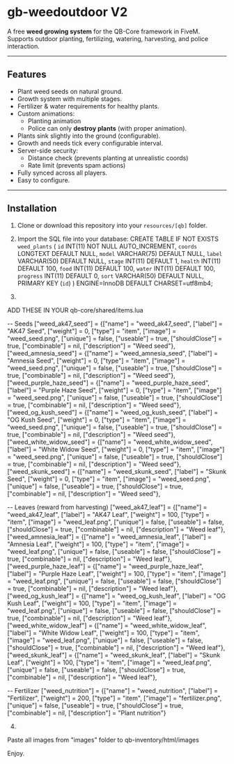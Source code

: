 # gb-weedoutdoor V2

A free **weed growing system** for the QB-Core framework in FiveM.  
Supports outdoor planting, fertilizing, watering, harvesting, and police interaction.

---

## Features
- Plant weed seeds on natural ground.
- Growth system with multiple stages.
- Fertilizer & water requirements for healthy plants.
- Custom animations:
  - Planting animation
  - Police can only **destroy plants** (with proper animation).
- Plants sink slightly into the ground (configurable).
- Growth and needs tick every configurable interval.
- Server-side security:
  - Distance check (prevents planting at unrealistic coords)
  - Rate limit (prevents spam actions)
- Fully synced across all players.
- Easy to configure.

---

## Installation

1. Clone or download this repository into your `resources/[qb]` folder.
2. Import the SQL file into your database:
   CREATE TABLE IF NOT EXISTS `weed_plants` (
  `id` INT(11) NOT NULL AUTO_INCREMENT,
  `coords` LONGTEXT DEFAULT NULL,
  `model` VARCHAR(75) DEFAULT NULL,
  `label` VARCHAR(50) DEFAULT NULL,
  `stage` INT(11) DEFAULT 1,
  `health` INT(11) DEFAULT 100,
  `food` INT(11) DEFAULT 100,
  `water` INT(11) DEFAULT 100,
  `progress` INT(11) DEFAULT 0,
  `sort` VARCHAR(50) DEFAULT NULL,
  PRIMARY KEY (`id`)
) ENGINE=InnoDB DEFAULT CHARSET=utf8mb4;

3.

ADD THESE IN YOUR qb-core/shared/items.lua

-- Seeds
["weed_ak47_seed"]         = {["name"] = "weed_ak47_seed",         ["label"] = "AK47 Seed",          ["weight"] = 0, ["type"] = "item", ["image"] = "weed_seed.png", ["unique"] = false, ["useable"] = true, ["shouldClose"] = true, ["combinable"] = nil, ["description"] = "Weed seed"},
["weed_amnesia_seed"]      = {["name"] = "weed_amnesia_seed",      ["label"] = "Amnesia Seed",       ["weight"] = 0, ["type"] = "item", ["image"] = "weed_seed.png", ["unique"] = false, ["useable"] = true, ["shouldClose"] = true, ["combinable"] = nil, ["description"] = "Weed seed"},
["weed_purple_haze_seed"]  = {["name"] = "weed_purple_haze_seed",  ["label"] = "Purple Haze Seed",   ["weight"] = 0, ["type"] = "item", ["image"] = "weed_seed.png", ["unique"] = false, ["useable"] = true, ["shouldClose"] = true, ["combinable"] = nil, ["description"] = "Weed seed"},
["weed_og_kush_seed"]      = {["name"] = "weed_og_kush_seed",      ["label"] = "OG Kush Seed",       ["weight"] = 0, ["type"] = "item", ["image"] = "weed_seed.png", ["unique"] = false, ["useable"] = true, ["shouldClose"] = true, ["combinable"] = nil, ["description"] = "Weed seed"},
["weed_white_widow_seed"]  = {["name"] = "weed_white_widow_seed",  ["label"] = "White Widow Seed",   ["weight"] = 0, ["type"] = "item", ["image"] = "weed_seed.png", ["unique"] = false, ["useable"] = true, ["shouldClose"] = true, ["combinable"] = nil, ["description"] = "Weed seed"},
["weed_skunk_seed"]        = {["name"] = "weed_skunk_seed",        ["label"] = "Skunk Seed",         ["weight"] = 0, ["type"] = "item", ["image"] = "weed_seed.png", ["unique"] = false, ["useable"] = true, ["shouldClose"] = true, ["combinable"] = nil, ["description"] = "Weed seed"},

-- Leaves (reward from harvesting)
["weed_ak47_leaf"]         = {["name"] = "weed_ak47_leaf",         ["label"] = "AK47 Leaf",          ["weight"] = 100, ["type"] = "item", ["image"] = "weed_leaf.png", ["unique"] = false, ["useable"] = false, ["shouldClose"] = true, ["combinable"] = nil, ["description"] = "Weed leaf"},
["weed_amnesia_leaf"]      = {["name"] = "weed_amnesia_leaf",      ["label"] = "Amnesia Leaf",       ["weight"] = 100, ["type"] = "item", ["image"] = "weed_leaf.png", ["unique"] = false, ["useable"] = false, ["shouldClose"] = true, ["combinable"] = nil, ["description"] = "Weed leaf"},
["weed_purple_haze_leaf"]  = {["name"] = "weed_purple_haze_leaf",  ["label"] = "Purple Haze Leaf",   ["weight"] = 100, ["type"] = "item", ["image"] = "weed_leaf.png", ["unique"] = false, ["useable"] = false, ["shouldClose"] = true, ["combinable"] = nil, ["description"] = "Weed leaf"},
["weed_og_kush_leaf"]      = {["name"] = "weed_og_kush_leaf",      ["label"] = "OG Kush Leaf",       ["weight"] = 100, ["type"] = "item", ["image"] = "weed_leaf.png", ["unique"] = false, ["useable"] = false, ["shouldClose"] = true, ["combinable"] = nil, ["description"] = "Weed leaf"},
["weed_white_widow_leaf"]  = {["name"] = "weed_white_widow_leaf",  ["label"] = "White Widow Leaf",   ["weight"] = 100, ["type"] = "item", ["image"] = "weed_leaf.png", ["unique"] = false, ["useable"] = false, ["shouldClose"] = true, ["combinable"] = nil, ["description"] = "Weed leaf"},
["weed_skunk_leaf"]        = {["name"] = "weed_skunk_leaf",        ["label"] = "Skunk Leaf",         ["weight"] = 100, ["type"] = "item", ["image"] = "weed_leaf.png", ["unique"] = false, ["useable"] = false, ["shouldClose"] = true, ["combinable"] = nil, ["description"] = "Weed leaf"},

-- Fertilizer
["weed_nutrition"]         = {["name"] = "weed_nutrition",         ["label"] = "Fertilizer",         ["weight"] = 200, ["type"] = "item", ["image"] = "fertilizer.png", ["unique"] = false, ["useable"] = true, ["shouldClose"] = true, ["combinable"] = nil, ["description"] = "Plant nutrition"}

4.

Paste all images from "images" folder to  qb-inventory/html/images



Enjoy.

